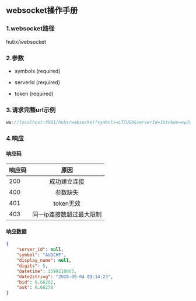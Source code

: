 ## websocket操作手册

### 1.websocket路径

   hubx/websocket

### 2.参数

 * symbols (required)

 * serverId (required)

 * token (required)
 
### 3.请求完整url示例
```java
ws://localhost:9001/hubx/websocket?symbols=LTCUSD&serverId=1&token=eyJhbGciOiJIUzI1NiJ9.eyJqdGkiOiJhNjIzZTEiLCJzdWIiOiIxIn0.ojUCCh_15dMA_oN-KeaLHGCwT2JUIsHa4zg5VZ8CBBs
```
### 4.响应
#### 响应码
响应码|原因
--|:--:
200|成功建立连接
400|参数缺失
401|token无效
403|同一ip连接数超过最大限制
#### 响应数据
```json
{
    "server_id": null, 
    "symbol": "AUDCHF", 
    "display_name": null, 
    "digits": 5, 
    "datetime": 1599210863, 
    "date2string": "2020-09-04 09:14:23", 
    "bid": 0.66202, 
    "ask": 0.66238
}
```

